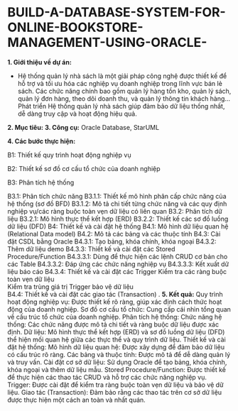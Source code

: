 # BUILD-A-DATABASE-SYSTEM-FOR-ONLINE-BOOKSTORE-MANAGEMENT-USING-ORACLE-
**1. Giới thiệu về dự án:**
- Hệ thống quản lý nhà sách là một giải pháp công nghệ được thiết kế để hỗ trợ và tối ưu hóa các nghiệp vụ doanh nghiệp trong lĩnh vực bán lẻ sách. Các chức năng chính bao gồm quản lý hàng tồn kho, quản lý sách, quản lý đơn hàng, theo dõi doanh thu, và quản lý thông tin khách hàng... Phát triển Hệ thống quản lý nhà sách giúp đảm bảo dữ liệu thống nhất, dễ dàng truy cập và hoạt động hiệu quả.

**2. Mục tiêu:**
**3. Công cụ:** Oracle Database, StarUML  

**4. Các bước thực hiện:**

B1: Thiết kế quy trình hoạt động nghiệp vụ 

B2: Thiết kế sơ đồ cơ cấu tổ chức của doanh nghiệp

B3: Phân tích hệ thống 

   B3.1: Phân tích chức năng 
    B3.1.1: Thiết kế mô hình phân cấp chức năng của hệ thống (sơ đồ BFD)
    B3.1.2: Mô tả chi tiết từng chức năng và các quy định nghiệp vụ/các ràng buộc toàn vẹn dữ liệu có liên quan
  B3.2: Phân tích dữ liệu 
   B3.2.1: Mô hình thực thể kết hợp (ERD)
   B3.2.2: Thiết kế các sơ đồ luồng dữ liệu (DFD)
B4: Thiết kế và cài đặt hệ thống 
 B4.1: Mô hình dữ liệu quan hệ (Relational Data model) 
 B4.2: Mô tả các bảng và các thuộc tính
 B4.3: Cài đặt CSDL bằng Oracle 
  B4.3.1: Tạo bảng, khóa chính, khóa ngoại 
  B4.3.2: Thêm dữ liệu demo 
  B4.3.3: Thiết kế và cài đặt các Stored Procedure/Function 
    B4.3.3.1: Dùng để thực hiện các lệnh CRUD cơ bản cho các Table 
    B4.3.3.2: Đáp ứng các chức năng nghiệp vụ 
B4.3.3.3: Kết xuất dữ liệu báo cáo 
B4.3.4: Thiết kế và cài đặt các Trigger
Kiểm tra các ràng buộc toàn vẹn dữ liệu  
Kiểm tra trùng giá trị 
Trigger bảo vệ dữ liệu  
B4.4: Thiết kế và cài đặt các giao tác (Transaction)
.
**5. Kết quả:**
Quy trình hoạt động nghiệp vụ: Được thiết kế rõ ràng, giúp xác định cách thức hoạt động của doanh nghiệp.
Sơ đồ cơ cấu tổ chức: Cung cấp cái nhìn tổng quan về cấu trúc tổ chức của doanh nghiệp.
Phân tích hệ thống:
Chức năng hệ thống: Các chức năng được mô tả chi tiết và ràng buộc dữ liệu được xác định.
Dữ liệu: Mô hình thực thể kết hợp (ERD) và sơ đồ luồng dữ liệu (DFD) thể hiện mối quan hệ giữa các thực thể và quy trình dữ liệu.
Thiết kế và cài đặt hệ thống:
Mô hình dữ liệu quan hệ: Được xây dựng để đảm bảo dữ liệu có cấu trúc rõ ràng.
Các bảng và thuộc tính: Được mô tả để dễ dàng quản lý và truy vấn.
Cài đặt cơ sở dữ liệu: Sử dụng Oracle để tạo bảng, khóa chính, khóa ngoại và thêm dữ liệu mẫu.
Stored Procedure/Function: Được thiết kế để thực hiện các thao tác CRUD và hỗ trợ các chức năng nghiệp vụ.
Trigger: Được cài đặt để kiểm tra ràng buộc toàn vẹn dữ liệu và bảo vệ dữ liệu.
Giao tác (Transaction): Đảm bảo rằng các thao tác trên cơ sở dữ liệu được thực hiện một cách an toàn và nhất quán.
